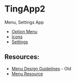 # TingApp2

Menu, Settings App

 - [Option Menu](http://developer.android.com/guide/topics/ui/menus.html)
 - [Icons](http://developer.android.com/design/style/iconography.html)
 - [Settings](http://developer.android.com/guide/topics/ui/settings.html)

## Resources:
 - [Menu Design Guidelines]( http://developer.android.com/guide/practices/ui_guidelines/menu_design.html) - Old
 - [Menu Resource](http://developer.android.com/guide/topics/resources/menu-resource.html)
